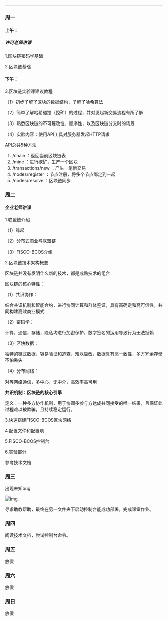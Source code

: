 ****

### **周一**

#### 上午：

##### 许可老师讲课

1.区块链密码学基础

2.区块链基础

#### 下午：

3.区块链实验课建议教程

（1）初步了解了区块的数据结构，了解了哈希算法

（2）简单了解哈希碰撞（挖矿）的过程，并对发起新交易流程有所了解

（3）熟悉区块链的不可篡改性、顺序性，以及区块链分叉时的场景

（4）实验内容：使用API工具对服务器发起HTTP请求

API总共5种方法

1. /chain ：返回当前区块链表
2. /mine ：进⾏挖矿，⽣产⼀个区块
3. /transactions/new ：产⽣⼀笔新交易
4. /nodes/register ：节点注册，将多个节点绑定到⼀起
5. /nodes/resolve ：区块链同步



### 周二

#### 企业老师讲课

1.联盟链介绍

（1）缘起

（2）分布式商业与联盟链

（3）FISCO-BCOS介绍



2.区块链技术架构概要

区块链并没有发明什么新的技术，都是成熟技术的组合

区块链的核心特性：

（1）共识协作：

结合共识机制和智能合约，进行协同计算和群体鉴证，具有高确定和高可信性，共同构建高效商业模式

（2）密码学：

计算，通信，存储，隐私均进行加密保护，数字签名的运用导致行为无法抵赖

（3）区块数据：

 独特的链式数据，容易验证和追查，难以篡改，数据具有高一致性，多方冗余存储不怕丢失

（4）分布网络：

对等网络通信，多中心，无中介，高效率高可用

**共识机制：区块链的核心引擎**

定义：一种多方协作机制，用于协调多参与方达成共同接受的唯一结果，且保证此过程难以被欺骗，且持续稳定运行。



3.快速搭建FISCO-BCOS区块网络

4.配置文件和配置项

5.FISCO-BCOS控制台

6.实验部分

参考技术文档



### 周三

出现未知bug

![img](https://github.com/qukuailianniubi/Homework/raw/master/DAY1/%E9%BB%84%E5%AD%90%E5%87%AF/assert/bug.png)

寻求助教帮助，最终在另一文件夹下启动控制台能成功部署，完成课堂作业。



### 周四

阅读技术文档，尝试控制台命令。



### 周五

放假

### 周六

放假

### 周日

放假





